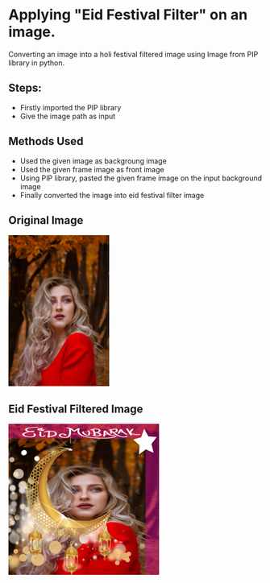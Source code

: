 # Applying "Eid Festival Filter" on an image.

Converting an image into a holi festival filtered image using Image from PIP library in python.

## Steps:
* Firstly imported the PIP library 
* Give the image path as input

## Methods Used
* Used the given image as backgroung image
* Used the given frame image as front image
* Using PIP library, pasted the given frame image on the input background image 
* Finally converted the image into eid festival filter image


## Original Image
<img src="Images/Image.jpg" height="300px">

## Eid Festival Filtered Image
<img src="Images/Eid Festival Filtered Image.png" height="300px">
